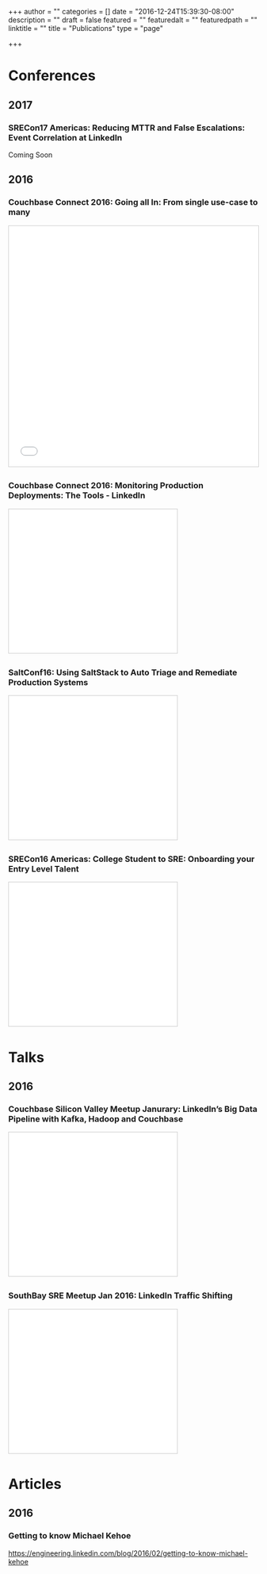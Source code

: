 +++
author = ""
categories = []
date = "2016-12-24T15:39:30-08:00"
description = ""
draft = false
featured = ""
featuredalt = ""
featuredpath = ""
linktitle = ""
title = "Publications"
type = "page"

+++
# Conferences

## 2017

### SRECon17 Americas: Reducing MTTR and False Escalations: Event Correlation at LinkedIn

Coming Soon

## 2016

### Couchbase Connect 2016: Going all In: From single use-case to many
<iframe src="//www.slideshare.net/slideshow/embed_code/key/Mg3aieA2ITKEvB" width="595" height="485" frameborder="0" marginwidth="0" marginheight="0" scrolling="no" style="border:1px solid #CCC; border-width:1px; margin-bottom:5px; max-width: 100%;" allowfullscreen> </iframe>



### Couchbase Connect 2016: Monitoring Production Deployments: The Tools - LinkedIn
<iframe src="//www.slideshare.net/slideshow/embed_code/key/gGGHmE5Zh7NtT3" width="340" height="290" frameborder="0" marginwidth="0" marginheight="0" scrolling="no" style="border:1px solid #CCC; border-width:1px; margin-bottom:5px; max-width: 100%;" allowfullscreen> </iframe>



### SaltConf16: Using SaltStack to Auto Triage and Remediate Production Systems
<iframe src="//www.slideshare.net/slideshow/embed_code/key/vplyCRuQAOHNJY" width="340" height="290" frameborder="0" marginwidth="0" marginheight="0" scrolling="no" style="border:1px solid #CCC; border-width:1px; margin-bottom:5px; max-width: 100%;" allowfullscreen> </iframe> <div style="margin-bottom:5px">



### SRECon16 Americas: College Student to SRE: Onboarding your Entry Level Talent
<iframe src="//www.slideshare.net/slideshow/embed_code/key/oUOpcXEx76Psc?startSlide=2" width="340" height="290" frameborder="0" marginwidth="0" marginheight="0" scrolling="no" style="border:1px solid #CCC; border-width:1px; margin-bottom:5px; max-width: 100%;" allowfullscreen> </iframe>


# Talks

## 2016

### Couchbase Silicon Valley Meetup Janurary: LinkedIn’s Big Data Pipeline with Kafka, Hadoop and Couchbase
<iframe src="//www.slideshare.net/slideshow/embed_code/key/2nOgP19Z3qSwQn?startSlide=2" width="340" height="290" frameborder="0" marginwidth="0" marginheight="0" scrolling="no" style="border:1px solid #CCC; border-width:1px; margin-bottom:5px; max-width: 100%;" allowfullscreen> </iframe>



### SouthBay SRE Meetup Jan 2016: LinkedIn Traffic Shifting
<iframe src="//www.slideshare.net/slideshow/embed_code/key/aZd9CTaAOa6rTu" width="340" height="290" frameborder="0" marginwidth="0" marginheight="0" scrolling="no" style="border:1px solid #CCC; border-width:1px; margin-bottom:5px; max-width: 100%;" allowfullscreen> </iframe> <div style="margin-bottom:5px">


# Articles

## 2016

### Getting to know Michael Kehoe
https://engineering.linkedin.com/blog/2016/02/getting-to-know-michael-kehoe